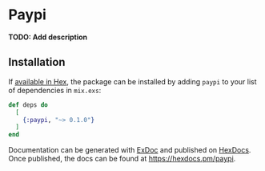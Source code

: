 # Paypi

**TODO: Add description**

## Installation

If [available in Hex](https://hex.pm/docs/publish), the package can be installed
by adding `paypi` to your list of dependencies in `mix.exs`:

```elixir
def deps do
  [
    {:paypi, "~> 0.1.0"}
  ]
end
```

Documentation can be generated with [ExDoc](https://github.com/elixir-lang/ex_doc)
and published on [HexDocs](https://hexdocs.pm). Once published, the docs can
be found at <https://hexdocs.pm/paypi>.

